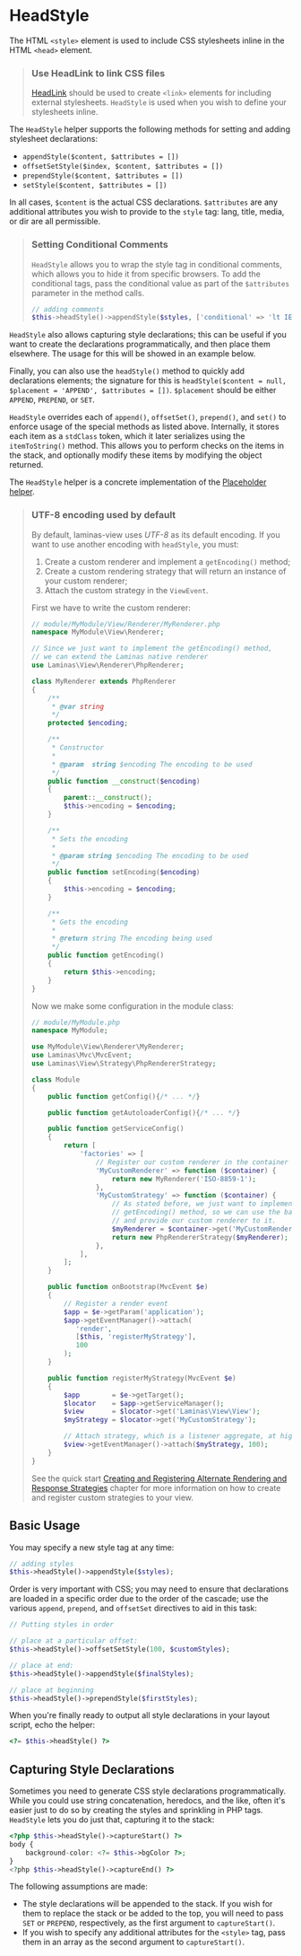 # HeadStyle

The HTML `<style>` element is used to include CSS stylesheets inline in the HTML
`<head>` element.

> ### Use HeadLink to link CSS files
>
> [HeadLink](head-link.md) should be used to create `<link>` elements for
> including external stylesheets. `HeadStyle` is used when you wish to define
> your stylesheets inline.

The `HeadStyle` helper supports the following methods for setting and adding stylesheet
declarations:

- `appendStyle($content, $attributes = [])`
- `offsetSetStyle($index, $content, $attributes = [])`
- `prependStyle($content, $attributes = [])`
- `setStyle($content, $attributes = [])`

In all cases, `$content` is the actual CSS declarations. `$attributes` are any
additional attributes you wish to provide to the `style` tag: lang, title,
media, or dir are all permissible.

> ### Setting Conditional Comments
>
> `HeadStyle` allows you to wrap the style tag in conditional comments, which
> allows you to hide it from specific browsers. To add the conditional tags,
> pass the conditional value as part of the `$attributes` parameter in the
> method calls.
>
> ```php
> // adding comments
> $this->headStyle()->appendStyle($styles, ['conditional' => 'lt IE 7']);
> ```

`HeadStyle` also allows capturing style declarations; this can be useful if you
want to create the declarations programmatically, and then place them elsewhere.
The usage for this will be showed in an example below.

Finally, you can also use the `headStyle()` method to quickly add declarations
elements; the signature for this is `headStyle($content = null, $placement =
'APPEND', $attributes = [])`.  `$placement` should be either `APPEND`,
`PREPEND`, or `SET`.

`HeadStyle` overrides each of `append()`, `offsetSet()`, `prepend()`, and
`set()` to enforce usage of the special methods as listed above. Internally, it
stores each item as a `stdClass` token, which it later serializes using the
`itemToString()` method. This allows you to perform checks on the items in the
stack, and optionally modify these items by modifying the object returned.

The `HeadStyle` helper is a concrete implementation of the
[Placeholder helper](placeholder.md).

> ### UTF-8 encoding used by default
>
> By default, laminas-view uses *UTF-8* as its default encoding.  If you want to
> use another encoding with `headStyle`, you must:
>
> 1. Create a custom renderer and implement a `getEncoding()` method;
> 2. Create a custom rendering strategy that will return an instance of your
> custom renderer;
> 3. Attach the custom strategy in the `ViewEvent`.
>
> First we have to write the custom renderer:
>
> ```php
> // module/MyModule/View/Renderer/MyRenderer.php
> namespace MyModule\View\Renderer;
>
> // Since we just want to implement the getEncoding() method,
> // we can extend the Laminas native renderer
> use Laminas\View\Renderer\PhpRenderer;
>
> class MyRenderer extends PhpRenderer
> {
>     /**
>      * @var string
>      */
>     protected $encoding;
>
>     /**
>      * Constructor
>      *
>      * @param  string $encoding The encoding to be used
>      */
>     public function __construct($encoding)
>     {
>         parent::__construct();
>         $this->encoding = $encoding;
>     }
>
>     /**
>      * Sets the encoding
>      *
>      * @param string $encoding The encoding to be used
>      */
>     public function setEncoding($encoding)
>     {
>         $this->encoding = $encoding;
>     }
>
>     /**
>      * Gets the encoding
>      *
>      * @return string The encoding being used
>      */
>     public function getEncoding()
>     {
>         return $this->encoding;
>     }
> }
> ```
>
> Now we make some configuration in the module class:
>
> ```php
> // module/MyModule.php
> namespace MyModule;
>
> use MyModule\View\Renderer\MyRenderer;
> use Laminas\Mvc\MvcEvent;
> use Laminas\View\Strategy\PhpRendererStrategy;
>
> class Module
> {
>     public function getConfig(){/* ... */}
>
>     public function getAutoloaderConfig(){/* ... */}
>
>     public function getServiceConfig()
>     {
>         return [
>             'factories' => [
>                 // Register our custom renderer in the container
>                 'MyCustomRenderer' => function ($container) {
>                     return new MyRenderer('ISO-8859-1');
>                 },
>                 'MyCustomStrategy' => function ($container) {
>                     // As stated before, we just want to implement the
>                     // getEncoding() method, so we can use the base PhpRendererStrategy
>                     // and provide our custom renderer to it.
>                     $myRenderer = $container->get('MyCustomRenderer');
>                     return new PhpRendererStrategy($myRenderer);
>                 },
>             ],
>         ];
>     }
>
>     public function onBootstrap(MvcEvent $e)
>     {
>         // Register a render event
>         $app = $e->getParam('application');
>         $app->getEventManager()->attach(
>            'render',
>            [$this, 'registerMyStrategy'],
>            100
>         );
>     }
>
>     public function registerMyStrategy(MvcEvent $e)
>     {
>         $app        = $e->getTarget();
>         $locator    = $app->getServiceManager();
>         $view       = $locator->get('Laminas\View\View');
>         $myStrategy = $locator->get('MyCustomStrategy');
>
>         // Attach strategy, which is a listener aggregate, at high priority
>         $view->getEventManager()->attach($myStrategy, 100);
>     }
> }
> ```
>
> See the quick start [Creating and Registering Alternate Rendering and
> Response Strategies](../quick-start.md#creating-and-registering-alternate-rendering-and-response-strategies)
> chapter for more information on how to create and register custom strategies
> to your view.

## Basic Usage

You may specify a new style tag at any time:

```php
// adding styles
$this->headStyle()->appendStyle($styles);
```

Order is very important with CSS; you may need to ensure that declarations are
loaded in a specific order due to the order of the cascade; use the various
`append`, `prepend`, and `offsetSet` directives to aid in this task:

```php
// Putting styles in order

// place at a particular offset:
$this->headStyle()->offsetSetStyle(100, $customStyles);

// place at end:
$this->headStyle()->appendStyle($finalStyles);

// place at beginning
$this->headStyle()->prependStyle($firstStyles);
```

When you're finally ready to output all style declarations in your layout
script, echo the helper:

```php
<?= $this->headStyle() ?>
```

## Capturing Style Declarations

Sometimes you need to generate CSS style declarations programmatically. While
you could use string concatenation, heredocs, and the like, often it's easier
just to do so by creating the styles and sprinkling in PHP tags. `HeadStyle`
lets you do just that, capturing it to the stack:

```php
<?php $this->headStyle()->captureStart() ?>
body {
    background-color: <?= $this->bgColor ?>;
}
<?php $this->headStyle()->captureEnd() ?>
```

The following assumptions are made:

- The style declarations will be appended to the stack. If you wish for them to
  replace the stack or be added to the top, you will need to pass `SET` or
  `PREPEND`, respectively, as the first argument to `captureStart()`.
- If you wish to specify any additional attributes for the `<style>` tag, pass
  them in an array as the second argument to `captureStart()`.
